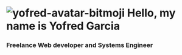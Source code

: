 # ![yofred-avatar-bitmoji](https://user-images.githubusercontent.com/45433489/130503770-b1093b98-8c50-4894-8a04-a75f981dcc81.png) Hello, my name is Yofred Garcia
### Freelance Web developer and Systems Engineer

<!--
**yofredgs/yofredgs** is a ✨ _special_ ✨ repository because its `README.md` (this file) appears on your GitHub profile.

Here are some ideas to get you started:

- 🔭 I’m currently working on ...
- 🌱 I’m currently learning ...
- 👯 I’m looking to collaborate on ...
- 🤔 I’m looking for help with ...
- 💬 Ask me about ...
- 📫 How to reach me: ...
- 😄 Pronouns: ...
- ⚡ Fun fact: ...
-->
